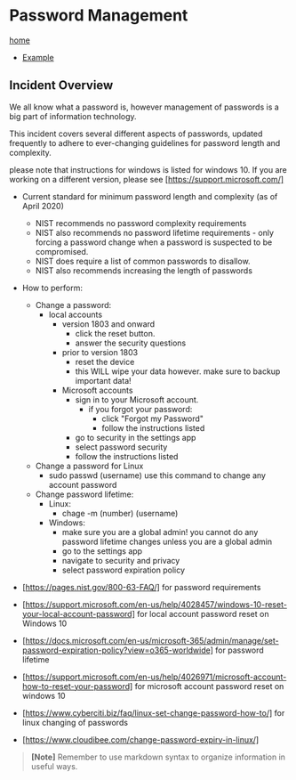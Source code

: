 # Password Management

[home](../README.md)
- [Example](#Example)

## Incident Overview  

We all know what a password is, however management of passwords is a big part of information technology.   

This incident covers several different aspects of passwords, updated frequently to adhere to ever-changing guidelines for password length and complexity.

please note that instructions for windows is listed for windows 10. If you are working on a different version, please see [https://support.microsoft.com/]

- Current standard for minimum password length and complexity (as of April 2020)   
    - NIST recommends no password complexity requirements
    - NIST also recommends no password lifetime requirements - only forcing a password change when a password is suspected to be compromised.
    - NIST does require a list of common passwords to disallow.
    - NIST also recommends increasing the length of passwords
- How to perform:     
    - Change a password:
        - local accounts
          - version 1803 and onward
            - click the reset button.
            - answer the security questions
          - prior to version 1803
              - reset the device
              - this WILL wipe your data however. make sure to backup important data!
          - Microsoft accounts
              - sign in to your Microsoft account.
                - if you forgot your password:
                  - click "Forgot my Password"
                  - follow the instructions listed
              - go to security in the settings app
              - select password security
              - follow the instructions listed
    - Change a password for Linux
      - sudo passwd (username) use this command to change any account password
    - Change password lifetime:
        - Linux:
          - chage -m (number) (username)
        - Windows:
          - make sure you are a global admin! you cannot do any password lifetime changes unless you are a global admin
          - go to the settings app
          - navigate to security and privacy
          - select password expiration policy

- [https://pages.nist.gov/800-63-FAQ/] for password requirements
- [https://support.microsoft.com/en-us/help/4028457/windows-10-reset-your-local-account-password] for local account password reset on Windows 10
- [https://docs.microsoft.com/en-us/microsoft-365/admin/manage/set-password-expiration-policy?view=o365-worldwide] for password lifetime
- [https://support.microsoft.com/en-us/help/4026971/microsoft-account-how-to-reset-your-password] for microsoft account password reset on windows 10
- [https://www.cyberciti.biz/faq/linux-set-change-password-how-to/] for linux changing of passwords
- [https://www.cloudibee.com/change-password-expiry-in-linux/]
>**[Note]** Remember to use markdown syntax to organize information in useful ways.
